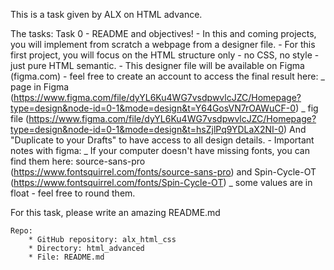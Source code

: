 This is a task given by ALX on HTML advance.

The tasks:
Task 0 - README and objectives! - In this and coming projects, you will implement from scratch a webpage from a designer file. - For this first project, you will focus on the HTML structure only - no CSS, no style - just pure HTML semantic. - This designer file will be available on Figma (figma.com) - feel free to create an account to access the final result here:
_ page in Figma (https://www.figma.com/file/dyYL6Ku4WG7vsdpwvlcJZC/Homepage?type=design&node-id=0-1&mode=design&t=Y64GosVN7rOAWuCF-0)
_ fig file (https://www.figma.com/file/dyYL6Ku4WG7vsdpwvlcJZC/Homepage?type=design&node-id=0-1&mode=design&t=hsZjlPq9YDLaX2NI-0)
And "Duplicate to your Drafts" to have access to all design details. - Important notes with figma:
_ If your computer doesn't have missing fonts, you can find them here: source-sans-pro (https://www.fontsquirrel.com/fonts/source-sans-pro) and Spin-Cycle-OT (https://www.fontsquirrel.com/fonts/Spin-Cycle-OT)
_ some values are in float - feel free to round them.

For this task, please write an amazing README.md

    Repo:
        * GitHub repository: alx_html_css
        * Directory: html_advanced
        * File: README.md
